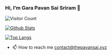 ### Hi, I’m Gara Pavan Sai Sriram 👋 
![Visitor Count](https://komarev.com/ghpvc/?username=thepavansai)


[![Github Stats](https://github-readme-stats.vercel.app/api?username=thepavansai&show_icons=true&theme=transparent)](https://github.com/thepavansai) 

 [![Top Langs](https://github-readme-stats.vercel.app/api/top-langs/?username=thepavansai&layout=compact&theme=transparent)](https://github.com/thepavansai)

 - 📫 How to reach me 
contact@thepavansai.xyz

 


<!---
thejalsapavan/thejalsapavan is a ✨ special ✨ repository because its `README.md` (this file) appears on your GitHub profile.
You can click the Preview link to take a look at your changes.
--->
